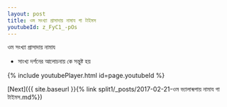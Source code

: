 ```yaml
---
layout: post
title: ওম সংখ্যা প্রাসাদায় নামায গা টাইমস
youtubeId: z_FyC1_-pOs
---
```

 
 
 ওম সংখ্যা প্রাসাদায় নামায  
 
 -  সাংখ্য দর্শনের আলোচনায় কে সন্তুষ্ট হয় 
 
  
 
  
 
 
 
 
 
 


{% include youtubePlayer.html id=page.youtubeId %}
 
[Next]({{ site.baseurl }}{% link  split1/_posts/2017-02-21-ওম ভ্যালাৰূপায় নামায গা টাইমস.md%})
 
